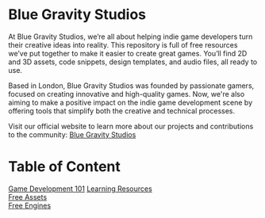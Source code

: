 # Blue Gravity Studios
At Blue Gravity Studios, we’re all about helping indie game developers turn their creative ideas into reality. This repository is full of free resources we’ve put together to make it easier to create great games. You’ll find 2D and 3D assets, code snippets, design templates, and audio files, all ready to use.

Based in London, Blue Gravity Studios was founded by passionate gamers, focused on creating innovative and high-quality games.  Now, we're also aiming to make a positive impact on the indie game development scene by offering tools that simplify both the creative and technical processes.

Visit our official website to learn more about our projects and contributions to the community: [Blue Gravity Studios](https://gravity.blue/)

# Table of Content
[Game Development 101](https://github.com/bluegravitystudios/bgs-gamedev-repo/blob/main/gamedev-101.md)
[Learning Resources](https://github.com/bluegravitystudios/gameassets/blob/main/learning-resources.md)  
[Free Assets](https://github.com/bluegravitystudios/gameassets/blob/main/free-assets.md)  
[Free Engines](https://github.com/bluegravitystudios/gameassets/blob/main/free-engines.md)  





